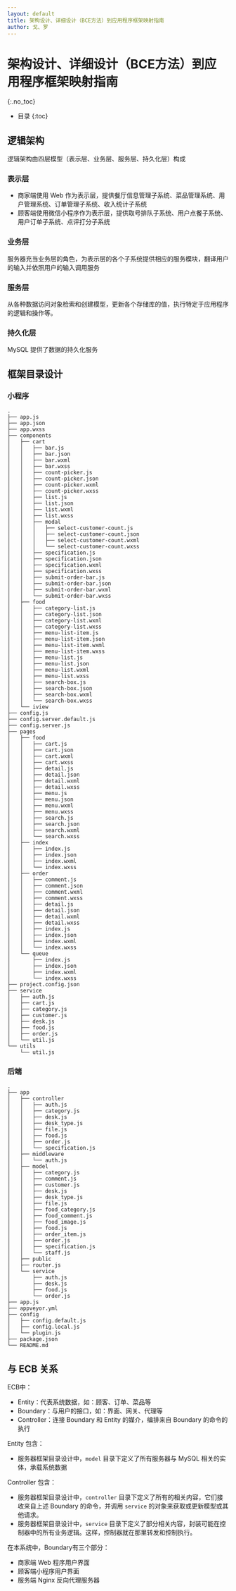 ```yaml
---
layout: default
title: 架构设计、详细设计（BCE方法）到应用程序框架映射指南
author: 戈、罗
---
```


# 架构设计、详细设计（BCE方法）到应用程序框架映射指南
{:.no_toc}

* 目录
{:toc}

## 逻辑架构

逻辑架构由四层模型（表示层、业务层、服务层、持久化层）构成

### 表示层

- 商家端使用 Web 作为表示层，提供餐厅信息管理子系统、菜品管理系统、用户管理系统、订单管理子系统、收入统计子系统
- 顾客端使用微信小程序作为表示层，提供取号排队子系统、用户点餐子系统、用户订单子系统、点评打分子系统

### 业务层

服务器充当业务层的角色，为表示层的各个子系统提供相应的服务模块，翻译用户的输入并依照用户的输入调用服务

### 服务层

从各种数据访问对象检索和创建模型，更新各个存储库的值，执行特定于应用程序的逻辑和操作等。

### 持久化层

MySQL 提供了数据的持久化服务

## 框架目录设计

### 小程序

```
.
├── app.js
├── app.json
├── app.wxss
├── components
│   ├── cart
│   │   ├── bar.js
│   │   ├── bar.json
│   │   ├── bar.wxml
│   │   ├── bar.wxss
│   │   ├── count-picker.js
│   │   ├── count-picker.json
│   │   ├── count-picker.wxml
│   │   ├── count-picker.wxss
│   │   ├── list.js
│   │   ├── list.json
│   │   ├── list.wxml
│   │   ├── list.wxss
│   │   ├── modal
│   │   │   ├── select-customer-count.js
│   │   │   ├── select-customer-count.json
│   │   │   ├── select-customer-count.wxml
│   │   │   └── select-customer-count.wxss
│   │   ├── specification.js
│   │   ├── specification.json
│   │   ├── specification.wxml
│   │   ├── specification.wxss
│   │   ├── submit-order-bar.js
│   │   ├── submit-order-bar.json
│   │   ├── submit-order-bar.wxml
│   │   └── submit-order-bar.wxss
│   ├── food
│   │   ├── category-list.js
│   │   ├── category-list.json
│   │   ├── category-list.wxml
│   │   ├── category-list.wxss
│   │   ├── menu-list-item.js
│   │   ├── menu-list-item.json
│   │   ├── menu-list-item.wxml
│   │   ├── menu-list-item.wxss
│   │   ├── menu-list.js
│   │   ├── menu-list.json
│   │   ├── menu-list.wxml
│   │   ├── menu-list.wxss
│   │   ├── search-box.js
│   │   ├── search-box.json
│   │   ├── search-box.wxml
│   │   └── search-box.wxss
│   └── iview
├── config.js
├── config.server.default.js
├── config.server.js
├── pages
│   ├── food
│   │   ├── cart.js
│   │   ├── cart.json
│   │   ├── cart.wxml
│   │   ├── cart.wxss
│   │   ├── detail.js
│   │   ├── detail.json
│   │   ├── detail.wxml
│   │   ├── detail.wxss
│   │   ├── menu.js
│   │   ├── menu.json
│   │   ├── menu.wxml
│   │   ├── menu.wxss
│   │   ├── search.js
│   │   ├── search.json
│   │   ├── search.wxml
│   │   └── search.wxss
│   ├── index
│   │   ├── index.js
│   │   ├── index.json
│   │   ├── index.wxml
│   │   └── index.wxss
│   ├── order
│   │   ├── comment.js
│   │   ├── comment.json
│   │   ├── comment.wxml
│   │   ├── comment.wxss
│   │   ├── detail.js
│   │   ├── detail.json
│   │   ├── detail.wxml
│   │   ├── detail.wxss
│   │   ├── index.js
│   │   ├── index.json
│   │   ├── index.wxml
│   │   └── index.wxss
│   └── queue
│       ├── index.js
│       ├── index.json
│       ├── index.wxml
│       └── index.wxss
├── project.config.json
├── service
│   ├── auth.js
│   ├── cart.js
│   ├── category.js
│   ├── customer.js
│   ├── desk.js
│   ├── food.js
│   ├── order.js
│   └── util.js
└── utils
    └── util.js
```

### 后端

```
.
├── app
│   ├── controller
│   │   ├── auth.js
│   │   ├── category.js
│   │   ├── desk.js
│   │   ├── desk_type.js
│   │   ├── file.js
│   │   ├── food.js
│   │   ├── order.js
│   │   └── specification.js
│   ├── middleware
│   │   └── auth.js
│   ├── model
│   │   ├── category.js
│   │   ├── comment.js
│   │   ├── customer.js
│   │   ├── desk.js
│   │   ├── desk_type.js
│   │   ├── file.js
│   │   ├── food_category.js
│   │   ├── food_comment.js
│   │   ├── food_image.js
│   │   ├── food.js
│   │   ├── order_item.js
│   │   ├── order.js
│   │   ├── specification.js
│   │   └── staff.js
│   ├── public
│   ├── router.js
│   └── service
│       ├── auth.js
│       ├── desk.js
│       ├── food.js
│       └── order.js
├── app.js
├── appveyor.yml
├── config
│   ├── config.default.js
│   ├── config.local.js
│   └── plugin.js
├── package.json
└── README.md
```

## 与 ECB 关系

ECB中：

- Entity：代表系统数据，如：顾客、订单、菜品等
- Boundary：与用户的接口，如：界面、网关、代理等
- Controller：连接 Boundary 和 Entity 的媒介，编排来自 Boundary 的命令的执行

Entity 包含：

- 服务器框架目录设计中，`model` 目录下定义了所有服务器与 MySQL 相关的实体，承载系统数据

Controller 包含：

- 服务器框架目录设计中，`controller` 目录下定义了所有的相关内容，它们接收来自上述 Boundary 的命令，并调用 `service` 的对象来获取或更新模型或其他请求。
- 服务器框架目录设计中，`service` 目录下定义了部分相关内容，封装可能在控制器中的所有业务逻辑。这样，控制器就在那里转发和控制执行。

在本系统中，Boundary有三个部分：

- 商家端 Web 程序用户界面
- 顾客端小程序用户界面
- 服务端 Nginx 反向代理服务器
